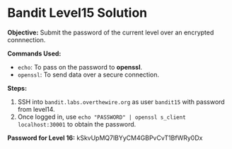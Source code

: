 # Bandit Level15 Solution

**Objective:** Submit the password of the current level over an encrypted connnection.

**Commands Used:**
* `echo`: To pass on the password to **openssl**.
* `openssl`: To send data over a secure connection.

**Steps:**
1.  SSH into `bandit.labs.overthewire.org` as user `bandit15` with password from level14.
2.  Once logged in, use `echo "PASSWORD" | openssl s_client localhost:30001` to obtain the password.

**Password for Level 16:** kSkvUpMQ7lBYyCM4GBPvCvT1BfWRy0Dx

